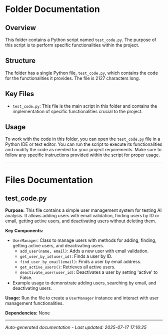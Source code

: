 # Folder Documentation

## Overview
This folder contains a Python script named `test_code.py`. The purpose of this script is to perform specific functionalities within the project.

## Structure
The folder has a single Python file, `test_code.py`, which contains the code for the functionalities it provides. The file is 2127 characters long.

## Key Files
- `test_code.py`: This file is the main script in this folder and contains the implementation of specific functionalities crucial to the project.

## Usage
To work with the code in this folder, you can open the `test_code.py` file in a Python IDE or text editor. You can run the script to execute its functionalities and modify the code as needed for your project requirements. Make sure to follow any specific instructions provided within the script for proper usage.

---

# Files Documentation

## test_code.py

**Purpose:** This file contains a simple user management system for testing AI analysis. It allows adding users with email validation, finding users by ID or email, getting active users, and deactivating users without deleting them.

**Key Components:**
- `UserManager`: Class to manage users with methods for adding, finding, getting active users, and deactivating users.
  - `add_user(name, email)`: Adds a new user with email validation.
  - `get_user_by_id(user_id)`: Finds a user by ID.
  - `find_user_by_email(email)`: Finds a user by email address.
  - `get_active_users()`: Retrieves all active users.
  - `deactivate_user(user_id)`: Deactivates a user by setting 'active' to False.
- Example usage to demonstrate adding users, searching by email, and deactivating users.

**Usage:** Run the file to create a `UserManager` instance and interact with user management functionalities.

**Dependencies:** None

---
*Auto-generated documentation - Last updated: 2025-07-17 17:16:25*
